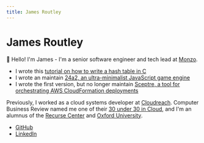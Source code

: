```yaml
---
title: James Routley
---
```


# James Routley

👋 Hello! I'm James - I'm a senior software engineer and tech lead at
[Monzo](https://monzo.com/).

- I wrote this
  [tutorial on how to write a hash table in C](https://github.com/jamesroutley/write-a-hash-table)
- I wrote an maintain
  [24a2, an ultra-minimalist JavaScript game engine](https://github.com/jamesroutley/24a2/)
- I wrote the first version, but no longer maintain
  [Sceptre, a tool for orchestrating AWS CloudFormation deployments](https://github.com/Sceptre/sceptre)

Previously, I worked as a cloud systems developer at
[Cloudreach](https://www.cloudreach.com/). Computer Business Review named me one
of their
[30 under 30 in Cloud](https://www.cbronline.com/cloud/top-30-under-30-in-cloud/2/),
and I'm an alumnus of the [Recurse Center](https://www.recurse.com/) and
[Oxford University](https://eng.ox.ac.uk/).

- [GitHub](https://github.com/jamesroutley)
- [LinkedIn](https://uk.linkedin.com/pub/james-routley/a8/28b/ab9)
